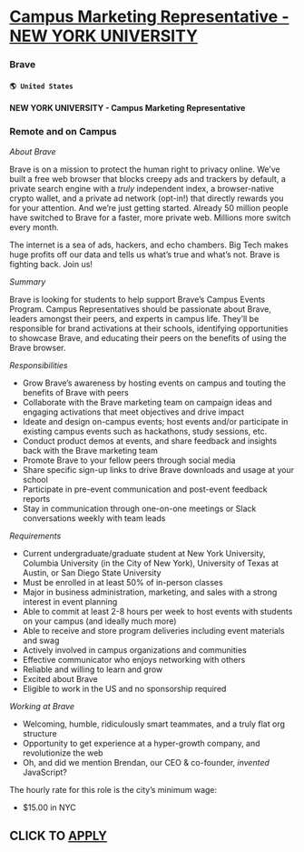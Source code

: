# [Campus Marketing Representative - NEW YORK UNIVERSITY](https://www.remotewlb.com/apply/campus-marketing-representative-new-york-university)  
### Brave  
#### `🌎 United States`  

**NEW YORK UNIVERSITY - Campus Marketing Representative**

### Remote and on Campus

 _About Brave_

Brave is on a mission to protect the human right to privacy online. We’ve built a free web browser that blocks creepy ads and trackers by default, a private search engine with a _truly_ independent index, a browser-native crypto wallet, and a private ad network (opt-in!) that directly rewards you for your attention. And we’re just getting started. Already 50 million people have switched to Brave for a faster, more private web. Millions more switch every month.

The internet is a sea of ads, hackers, and echo chambers. Big Tech makes huge profits off our data and tells us what’s true and what’s not. Brave is fighting back. Join us!

 _Summary_

Brave is looking for students to help support Brave’s Campus Events Program. Campus Representatives should be passionate about Brave, leaders amongst their peers, and experts in campus life. They’ll be responsible for brand activations at their schools, identifying opportunities to showcase Brave, and educating their peers on the benefits of using the Brave browser.

 _Responsibilities_

  * Grow Brave’s awareness by hosting events on campus and touting the benefits of Brave with peers
  * Collaborate with the Brave marketing team on campaign ideas and engaging activations that meet objectives and drive impact
  * Ideate and design on-campus events; host events and/or participate in existing campus events such as hackathons, study sessions, etc.
  * Conduct product demos at events, and share feedback and insights back with the Brave marketing team
  * Promote Brave to your fellow peers through social media
  * Share specific sign-up links to drive Brave downloads and usage at your school
  * Participate in pre-event communication and post-event feedback reports
  * Stay in communication through one-on-one meetings or Slack conversations weekly with team leads

 _Requirements_

  * Current undergraduate/graduate student at New York University, Columbia University (in the City of New York), University of Texas at Austin, or San Diego State University
  * Must be enrolled in at least 50% of in-person classes
  * Major in business administration, marketing, and sales with a strong interest in event planning
  * Able to commit at least 2-8 hours per week to host events with students on your campus (and ideally much more)
  * Able to receive and store program deliveries including event materials and swag
  * Actively involved in campus organizations and communities
  * Effective communicator who enjoys networking with others
  * Reliable and willing to learn and grow
  * Excited about Brave 
  * Eligible to work in the US and no sponsorship required

 _Working at Brave_

  * Welcoming, humble, ridiculously smart teammates, and a truly flat org structure
  * Opportunity to get experience at a hyper-growth company, and revolutionize the web
  * Oh, and did we mention Brendan, our CEO & co-founder, _invented_ JavaScript?

The hourly rate for this role is the city’s minimum wage:

  * $15.00 in NYC

  
## CLICK TO [APPLY](https://www.remotewlb.com/apply/campus-marketing-representative-new-york-university)

